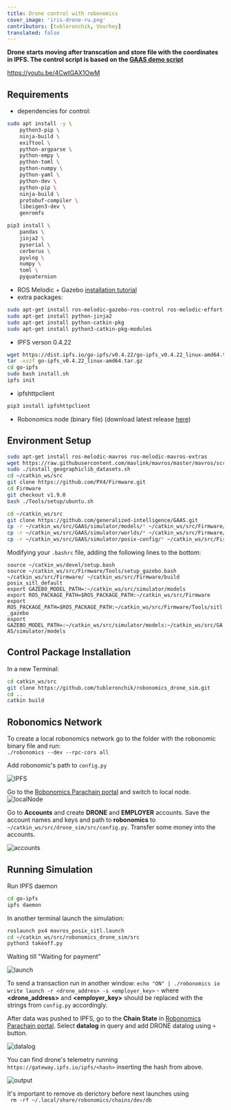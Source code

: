 ```yaml
---
title: Drone control with robonomics
cover_image: 'iris-drone-ru.png' 
contributors: [tubleronchik, Vourhey]
translated: false
---
```


**Drone starts moving after transcation and store file with the coordinates in IPFS. The control script is based on the [GAAS demo script](https://github.com/generalized-intelligence/GAAS)**  

https://youtu.be/4CwtGAX1OwM

## Requirements
* dependencies for control:
``` sh
sudo apt install -y \
	python3-pip \
	ninja-build \
	exiftool \
	python-argparse \
	python-empy \
	python-toml \
	python-numpy \
	python-yaml \
	python-dev \
	python-pip \
	ninja-build \
	protobuf-compiler \
	libeigen3-dev \
	genromfs
```
```sh 
pip3 install \
	pandas \
	jinja2 \
	pyserial \
	cerberus \
	pyulog \
	numpy \
	toml \
	pyquaternion
```
* ROS Melodic + Gazebo [installation tutorial](http://wiki.ros.org/melodic/Installation)
* extra packages: 
``` bash 
sudo apt-get install ros-melodic-gazebo-ros-control ros-melodic-effort-controllers ros-melodic-joint-state-controller
sudo apt-get install python-jinja2
sudo apt-get install python-catkin-pkg
sudo apt-get install python3-catkin-pkg-modules
```
* IPFS verson 0.4.22
```bash
wget https://dist.ipfs.io/go-ipfs/v0.4.22/go-ipfs_v0.4.22_linux-amd64.tar.gz
tar -xvzf go-ipfs_v0.4.22_linux-amd64.tar.gz
cd go-ipfs
sudo bash install.sh
ipfs init
```
* ipfshttpclient
```sh
pip3 install ipfshttpclient
```
* Robonomics node (binary file) (download latest release [here](https://github.com/airalab/robonomics/releases))
## Environment Setup
```bash 
sudo apt-get install ros-melodic-mavros ros-melodic-mavros-extras
wget https://raw.githubusercontent.com/mavlink/mavros/master/mavros/scripts/install_geographiclib_datasets.sh
sudo ./install_geographiclib_datasets.sh
cd ~/catkin_ws/src
git clone https://github.com/PX4/Firmware.git
cd Firmware
git checkout v1.9.0
bash ./Tools/setup/ubuntu.sh
```
```bash
cd ~/catkin_ws/src
git clone https://github.com/generalized-intelligence/GAAS.git
cp -r ~/catkin_ws/src/GAAS/simulator/models/* ~/catkin_ws/src/Firmware/Tools/sitl_gazebo/models/
cp -r ~/catkin_ws/src/GAAS/simulator/worlds/* ~/catkin_ws/src/Firmware/Tools/sitl_gazebo/worlds/
cp -r ~/catkin_ws/src/GAAS/simulator/posix-config/* ~/catkin_ws/src/Firmware/posix-configs/SITL/init/ekf2/
```

Modifying your `.bashrc` file, adding the following lines to the bottom:  

`source ~/catkin_ws/devel/setup.bash `  
`source ~/catkin_ws/src/Firmware/Tools/setup_gazebo.bash ~/catkin_ws/src/Firmware/ ~/catkin_ws/src/Firmware/build posix_sitl_default `   
`export GAZEBO_MODEL_PATH=:~/catkin_ws/src/simulator/models`  
`export ROS_PACKAGE_PATH=$ROS_PACKAGE_PATH:~/catkin_ws/src/Firmware`  
`export ROS_PACKAGE_PATH=$ROS_PACKAGE_PATH:~/catkin_ws/src/Firmware/Tools/sitl_gazebo`  
`export GAZEBO_MODEL_PATH=:~/catkin_ws/src/simulator/models:~/catkin_ws/src/GAAS/simulator/models`  

  
## Control Package Installation
In a new Terminal:
```bash
cd catkin_ws/src
git clone https://github.com/tubleronchik/robonomics_drone_sim.git
cd ..
catkin build
```
## Robonomics Network
To create a local robonomics network go to the folder with the robonomic binary file and run:  
`./robonomics --dev --rpc-cors all`  

Add robonomic's path to `config.py`

![IPFS](../images/iris-drone-demo/IPFS.jpg)

Go to the [Robonomics Parachain portal](https://polkadot.js.org/apps/?rpc=wss%3A%2F%2Fkusama.rpc.robonomics.network%2F#/) and switch to local node.
![localNode](../images/iris-drone-demo/localNode.jpg)

Go to **Accounts** and create **DRONE** and **EMPLOYER** accounts. Save the account names and keys and path to **robonomics** to `~/catkin_ws/src/drone_sim/src/config.py`. Transfer some money into the accounts.

![accounts](../images/iris-drone-demo/addingAcc.jpg)

## Running Simulation
Run IPFS daemon
```bash
cd go-ipfs
ipfs daemon
```
In another terminal launch the simulation:
```bash
roslaunch px4 mavros_posix_sitl.launch
cd ~/catkin_ws/src/robonomics_drone_sim/src
python3 takeoff.py
```
Waiting till "Waiting for payment" 

![launch](../images/iris-drone-demo/launch.jpg)

To send a transaction run in another window:
`echo "ON" | ./robonomics io write launch -r <drone_addres> -s <employer_key>` - where **<drone_address>** and **<employer_key>** should be replaced with the strings from `config.py` accordingly.

After data was pushed to IPFS, go to the **Chain State** in [Robonomics Parachain portal](https://polkadot.js.org/apps/?rpc=wss%3A%2F%2Fkusama.rpc.robonomics.network%2F#/). Select **datalog** in query and add DRONE datalog using `+` button.

![datalog](../images/iris-drone-demo/datalog.jpg)

You can find drone's telemetry running `https://gateway.ipfs.io/ipfs/<hash>` inserting the hash from above.

![output](../images/iris-drone-demo/output.jpg)

It's important to remove `db` derictory before next launches using  
` rm -rf ~/.local/share/robonomics/chains/dev/db`
